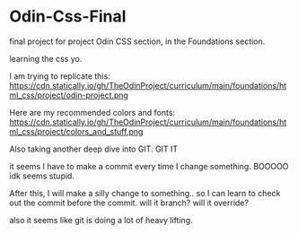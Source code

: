 # Odin-Css-Final
final project for project Odin CSS section, in the Foundations section. 

learning the css yo. 

I am trying to replicate this: 
https://cdn.statically.io/gh/TheOdinProject/curriculum/main/foundations/html_css/project/odin-project.png

Here are my recommended colors and fonts: https://cdn.statically.io/gh/TheOdinProject/curriculum/main/foundations/html_css/project/colors_and_stuff.png

Also taking another deep dive into GIT. GIT IT

it seems I have to make a commit every time I change something. BOOOOO idk seems stupid.

After this, I will make a silly change to something.. so I can learn to check out the commit before the commit. will it branch? will it override? 

also it seems like git is doing a lot of heavy lifting. 
